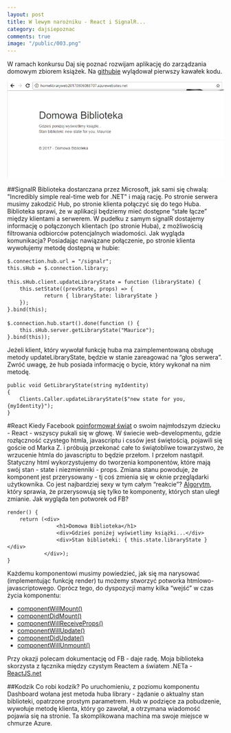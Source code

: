 ```yaml
---
layout: post
title: W lewym narożniku - React i SignalR...
category: dajsiepoznac
comments: true
image: "/public/003.png"
---
```


W ramach konkursu Daj się poznać rozwijam aplikację do zarządzania domowym zbiorem książek. Na [githubie](https://github.com/slawciu/home-library) wylądował pierwszy kawałek kodu.

<img class="postImage" src="/public/003.png" />

##SignalR
Biblioteka dostarczana przez Microsoft, jak sami się chwalą:
"Incredibly simple real-time web for .NET"
i mają rację. Po stronie serwera musimy zakodzić Hub, po stronie klienta połączyć się do tego Huba. Biblioteka sprawi, że w aplikacji będziemy mieć dostępne “stałe łącze” między klientami a serwerem. W pudełku z samym signalR dostajemy informację o połączonych klientach (po stronie Huba), z możliwością filtrowania odbiorców potencjalnych wiadomości. 
Jak wygląda komunikacja? Posiadając nawiązane połączenie, po stronie klienta wywołujemy metodę dostępną w hubie:

    $.connection.hub.url = "/signalr";
    this.sHub = $.connection.library;

    this.sHub.client.updateLibraryState = function (libraryState) {
        this.setState((prevState, props) => {
                return { libraryState: libraryState }
        });
    }.bind(this);

    $.connection.hub.start().done(function () {
        this.sHub.server.getLibraryState("Maurice");
    }.bind(this));

Jeżeli klient, który wywołał funkcję huba ma zaimplementowaną obsługę metody updateLibraryState, będzie w stanie zareagować na “głos serwera”. Zwróć uwagę, że hub posiada informację o bycie, który wykonał na nim metodę.
    
    public void GetLibraryState(string myIdentity)
    {
        Clients.Caller.updateLibraryState($"new state for you, {myIdentity}");
    }

#React
Kiedy Facebook [poinformował świat](https://www.youtube.com/watch?v=XxVg_s8xAms) o swoim najmłodszym dziecku - React - wszyscy pukali się w głowę. W świecie web-developmentu, gdzie rozłączność czystego htmla, javascriptu i cssów jest świętością, pojawili się goście od Marka Z. i próbują przekonać całe to świątobliwe towarzystwo, że wrzucenie htmla do javascriptu to będzie przełom. I przełom nastąpił. Statyczny html wykorzystujemy do tworzenia komponentów, które mają swój stan - state i niezmienniki - props. Zmiana stanu powoduje, że komponent jest przerysowany - tj coś zmienia się w oknie przeglądarki użytkownika. Co jest najbardziej sexy w tym całym “reakcie”? [Algorytm](https://facebook.github.io/react/docs/reconciliation.html), który sprawia, że przerysowują się tylko te komponenty, których stan uległ zmianie. Jak wygląda ten potworek od FB?

    render() {
        return (<div>
                    <h1>Domowa Biblioteka</h1>
                    <div>Gdzieś poniżej wyświetlimy książki...</div>
                    <div>Stan biblioteki: { this.state.libraryState }</div>
                </div>);
    }

Każdemu komponentowi musimy powiedzieć, jak się ma narysować (implementując funkcję render) tu możemy stworzyć potworka htmlowo-javascriptowego. Oprócz tego, do dyspozycji mamy kilka “wejść” w czas życia komponentu:

* [componentWillMount()](https://facebook.github.io/react/docs/react-component.html#componentwillmount)
* [componentDidMount()](https://facebook.github.io/react/docs/react-component.html#componentdidmount)
* [componentWillReceiveProps()](https://facebook.github.io/react/docs/react-component.html#componentwillreceiveprops)
* [componentWillUpdate()](https://facebook.github.io/react/docs/react-component.html#componentwillupdate)
* [componentDidUpdate()](https://facebook.github.io/react/docs/react-component.html#componentdidupdate)
* [componentWillUnmount()](https://facebook.github.io/react/docs/react-component.html#componentwillunmount)

Przy okazji polecam dokumentację od FB - daje radę. Moja biblioteka skorzysta z łącznika między czystym Reactem a światem .NETa - [ReactJS.net](https://reactjs.net/)

##Kodzik
Co robi kodzik? Po uruchomieniu, z poziomu komponentu Dashboard wołana jest metoda huba library - żądanie o aktualny stan biblioteki, opatrzone prostym parametrem. Hub w podzięce za pobudzenie, wywołuje metodę klienta, który go zawołał, a otrzymana wiadomość pojawia się na stronie. Ta skomplikowana machina ma swoje miejsce w chmurze Azure.